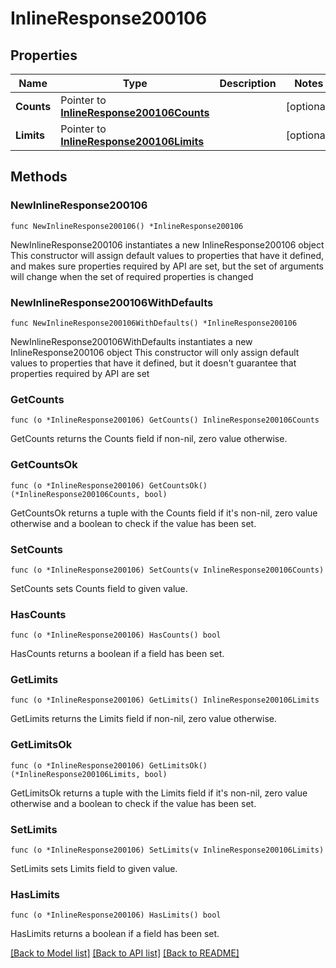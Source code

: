# InlineResponse200106

## Properties

Name | Type | Description | Notes
------------ | ------------- | ------------- | -------------
**Counts** | Pointer to [**InlineResponse200106Counts**](InlineResponse200106Counts.md) |  | [optional] 
**Limits** | Pointer to [**InlineResponse200106Limits**](InlineResponse200106Limits.md) |  | [optional] 

## Methods

### NewInlineResponse200106

`func NewInlineResponse200106() *InlineResponse200106`

NewInlineResponse200106 instantiates a new InlineResponse200106 object
This constructor will assign default values to properties that have it defined,
and makes sure properties required by API are set, but the set of arguments
will change when the set of required properties is changed

### NewInlineResponse200106WithDefaults

`func NewInlineResponse200106WithDefaults() *InlineResponse200106`

NewInlineResponse200106WithDefaults instantiates a new InlineResponse200106 object
This constructor will only assign default values to properties that have it defined,
but it doesn't guarantee that properties required by API are set

### GetCounts

`func (o *InlineResponse200106) GetCounts() InlineResponse200106Counts`

GetCounts returns the Counts field if non-nil, zero value otherwise.

### GetCountsOk

`func (o *InlineResponse200106) GetCountsOk() (*InlineResponse200106Counts, bool)`

GetCountsOk returns a tuple with the Counts field if it's non-nil, zero value otherwise
and a boolean to check if the value has been set.

### SetCounts

`func (o *InlineResponse200106) SetCounts(v InlineResponse200106Counts)`

SetCounts sets Counts field to given value.

### HasCounts

`func (o *InlineResponse200106) HasCounts() bool`

HasCounts returns a boolean if a field has been set.

### GetLimits

`func (o *InlineResponse200106) GetLimits() InlineResponse200106Limits`

GetLimits returns the Limits field if non-nil, zero value otherwise.

### GetLimitsOk

`func (o *InlineResponse200106) GetLimitsOk() (*InlineResponse200106Limits, bool)`

GetLimitsOk returns a tuple with the Limits field if it's non-nil, zero value otherwise
and a boolean to check if the value has been set.

### SetLimits

`func (o *InlineResponse200106) SetLimits(v InlineResponse200106Limits)`

SetLimits sets Limits field to given value.

### HasLimits

`func (o *InlineResponse200106) HasLimits() bool`

HasLimits returns a boolean if a field has been set.


[[Back to Model list]](../README.md#documentation-for-models) [[Back to API list]](../README.md#documentation-for-api-endpoints) [[Back to README]](../README.md)



